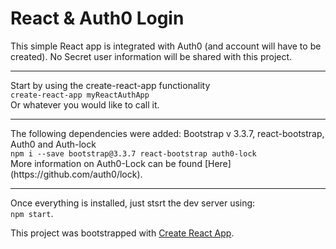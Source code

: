 <h1>React & Auth0 Login</h1>
This simple React app is integrated with Auth0 (and account will have to be created). No Secret user information will be shared with this project.
<hr>
Start by using the create-react-app functionality
<br><code>create-react-app myReactAuthApp</code><br>Or whatever you would like to call it.
<hr>The following dependencies were added: Bootstrap v 3.3.7, react-bootstrap, Auth0 and Auth-lock<br>
<code>npm i --save bootstrap@3.3.7 react-bootstrap auth0-lock</code><br>
More information on Auth0-Lock can be found [Here](https://github.com/auth0/lock).
<hr>
Once everything is installed, just stsrt the dev server using:<br>
<code>npm start</code>.

This project was bootstrapped with [Create React App](https://github.com/facebookincubator/create-react-app).
